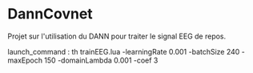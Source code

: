 # DannCovnet

Projet sur l'utilisation du DANN pour traiter le signal EEG de repos.

launch_command : 
th trainEEG.lua -learningRate 0.001 -batchSize 240 -maxEpoch 150 -domainLambda 0.001 -coef 3
